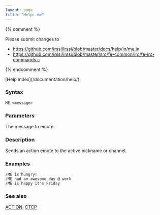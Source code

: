 ```yaml
---
layout: page
title: "Help: me"
---
```


{% comment %}

Please submit changes to
- https://github.com/irssi/irssi/blob/master/docs/help/in/me.in
- https://github.com/irssi/irssi/blob/master/src/fe-common/irc/fe-irc-commands.c


{% endcomment %}
<nav markdown="1">
[Help index](/documentation/help/)
</nav>

### Syntax ###

<div class="highlight irssisyntax"><pre style="\-\-cmdlen:2ch"><code><span class="synB">ME</span> <span class="synB05">&lt;message></span></code></pre></div>



### Parameters ###

The message to emote.

### Description ###

Sends an action emote to the active nickname or channel.

### Examples ###

    /ME is hungry!
    /ME had an awesome day @ work
    /ME is happy it's Friday

### See also ###
[ACTION](/documentation/help/action/), [CTCP](/documentation/help/ctcp/)

